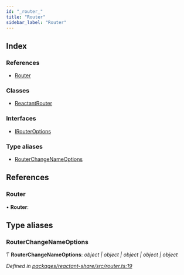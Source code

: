 ```yaml
---
id: "_router_"
title: "Router"
sidebar_label: "Router"
---
```


## Index

### References

* [Router](_router_.md#router)

### Classes

* [ReactantRouter](../classes/_router_.reactantrouter.md)

### Interfaces

* [IRouterOptions](../interfaces/_router_.irouteroptions.md)

### Type aliases

* [RouterChangeNameOptions](_router_.md#routerchangenameoptions)

## References

###  Router

• **Router**:

## Type aliases

###  RouterChangeNameOptions

Ƭ **RouterChangeNameOptions**: *object | object | object | object | object*

*Defined in [packages/reactant-share/src/router.ts:19](https://github.com/unadlib/reactant/blob/02f8f232/packages/reactant-share/src/router.ts#L19)*
